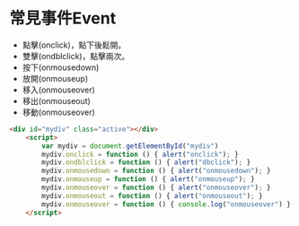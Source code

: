 # 常見事件Event

* 點擊(onclick)，點下後鬆開。
* 雙擊(ondblclick)，點擊兩次。
* 按下(onmousedown)
* 放開(onmouseup)
* 移入(onmouseover)
* 移出(onmouseout)
* 移動(onmouseover)

```html
<div id="mydiv" class="active"></div>
    <script>
        var mydiv = document.getElementById("mydiv")
        mydiv.onclick = function () { alert("onclick"); }
        mydiv.ondblclick = function () { alert("dbclick"); }
        mydiv.onmousedown = function () { alert("onmousedown"); }
        mydiv.onmouseup = function () { alert("onmouseup"); }
        mydiv.onmouseover = function () { alert("onmouseover"); }
        mydiv.onmouseout = function () { alert("onmouseout"); }
        mydiv.onmouseover = function () { console.log("onmouseover") }
    </script>
```